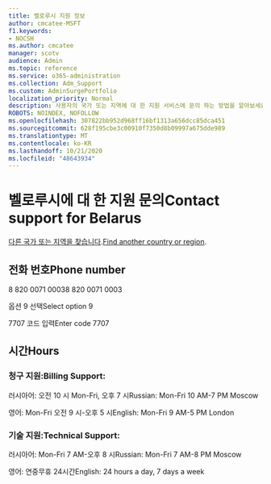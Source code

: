 ```yaml
---
title: 벨로루시 지원 정보
author: cmcatee-MSFT
f1.keywords:
- NOCSH
ms.author: cmcatee
manager: scotv
audience: Admin
ms.topic: reference
ms.service: o365-administration
ms.collection: Adm_Support
ms.custom: AdminSurgePortfolio
localization_priority: Normal
description: 사용자의 국가 또는 지역에 대 한 지원 서비스에 문의 하는 방법을 알아보세요.
ROBOTS: NOINDEX, NOFOLLOW
ms.openlocfilehash: 307822bb952d968ff16bf1313a656dcc85dca451
ms.sourcegitcommit: 628f195cbe3c00910f7350d8b09997a675dde989
ms.translationtype: MT
ms.contentlocale: ko-KR
ms.lasthandoff: 10/21/2020
ms.locfileid: "48643934"
---
```

# <a name="contact-support-for-belarus"></a><span data-ttu-id="dee5b-103">벨로루시에 대 한 지원 문의</span><span class="sxs-lookup"><span data-stu-id="dee5b-103">Contact support for Belarus</span></span>

<span data-ttu-id="dee5b-104">[다른 국가 또는 지역을 찾습니다](../contact-support-for-business-products.md).</span><span class="sxs-lookup"><span data-stu-id="dee5b-104">[Find another country or region](../contact-support-for-business-products.md).</span></span>

## <a name="phone-number"></a><span data-ttu-id="dee5b-105">전화 번호</span><span class="sxs-lookup"><span data-stu-id="dee5b-105">Phone number</span></span>
<span data-ttu-id="dee5b-106">8 820 0071 0003</span><span class="sxs-lookup"><span data-stu-id="dee5b-106">8 820 0071 0003</span></span>

<span data-ttu-id="dee5b-107">옵션 9 선택</span><span class="sxs-lookup"><span data-stu-id="dee5b-107">Select option 9</span></span>

<span data-ttu-id="dee5b-108">7707 코드 입력</span><span class="sxs-lookup"><span data-stu-id="dee5b-108">Enter code 7707</span></span>

## <a name="hours"></a><span data-ttu-id="dee5b-109">시간</span><span class="sxs-lookup"><span data-stu-id="dee5b-109">Hours</span></span>
### <a name="billing-support"></a><span data-ttu-id="dee5b-110">청구 지원:</span><span class="sxs-lookup"><span data-stu-id="dee5b-110">Billing Support:</span></span>

<span data-ttu-id="dee5b-111">러시아어: 오전 10 시 Mon-Fri, 오후 7 시</span><span class="sxs-lookup"><span data-stu-id="dee5b-111">Russian: Mon-Fri 10 AM-7 PM Moscow</span></span>

<span data-ttu-id="dee5b-112">영어: Mon-Fri 오전 9 시-오후 5 시</span><span class="sxs-lookup"><span data-stu-id="dee5b-112">English: Mon-Fri 9 AM-5 PM London</span></span>

### <a name="technical-support"></a><span data-ttu-id="dee5b-113">기술 지원:</span><span class="sxs-lookup"><span data-stu-id="dee5b-113">Technical Support:</span></span>

<span data-ttu-id="dee5b-114">러시아어: Mon-Fri 7 AM-오후 8 시</span><span class="sxs-lookup"><span data-stu-id="dee5b-114">Russian: Mon-Fri 7 AM-8 PM Moscow</span></span>

<span data-ttu-id="dee5b-115">영어: 연중무휴 24시간</span><span class="sxs-lookup"><span data-stu-id="dee5b-115">English: 24 hours a day, 7 days a week</span></span>
